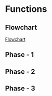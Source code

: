 # Functions

## Flowchart
[Flowchart](.docs/flowchart.jpg)

## Phase - 1

## Phase - 2

## Phase - 3

